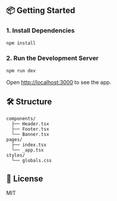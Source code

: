 
## 📦 Getting Started

### 1. Install Dependencies

```bash
npm install
```

### 2. Run the Development Server

```bash
npm run dev
```

Open [http://localhost:3000](http://localhost:3000) to see the app.

## 🛠 Structure

```
components/
  ├── Header.tsx
  ├── Footer.tsx
  └── Banner.tsx
pages/
  ├── index.tsx
  └── _app.tsx
styles/
  └── globals.css
```

## 📄 License

MIT
